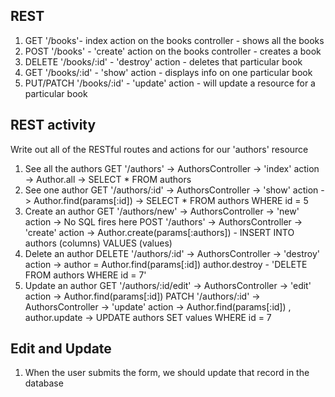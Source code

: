 ## REST

1. GET '/books'- index action on the books controller - shows all the books
2. POST '/books' - 'create' action on the books controller - creates a book
3. DELETE '/books/:id' - 'destroy' action - deletes that particular book
4. GET '/books/:id' - 'show' action - displays info on one particular book
5. PUT/PATCH '/books/:id' - 'update' action - will update a resource for a particular book

## REST activity

Write out all of the RESTful routes and actions for our 'authors' resource
1. See all the authors
  GET '/authors' -> AuthorsController -> 'index' action -> Author.all -> SELECT * FROM authors
2. See one author
  GET '/authors/:id' -> AuthorsController -> 'show' action -> Author.find(params[:id]) -> SELECT * FROM authors WHERE id = 5
3. Create an author
  GET '/authors/new' -> AuthorsController -> 'new' action -> No SQL fires here
  POST '/authors' -> AuthorsController -> 'create' action -> Author.create(params[:authors]) - INSERT INTO authors (columns) VALUES (values)
4. Delete an author
  DELETE '/authors/:id' -> AuthorsController -> 'destroy' action -> author = Author.find(params[:id]) author.destroy - 'DELETE FROM authors WHERE id = 7'
5. Update an author
  GET '/authors/:id/edit' -> AuthorsController -> 'edit' action -> Author.find(params[:id])
  PATCH '/authors/:id' -> AuthorsController -> 'update' action -> Author.find(params[:id]) , author.update -> UPDATE authors SET values WHERE id = 7





## Edit and Update

1. When the user submits the form, we should update that record in the database
